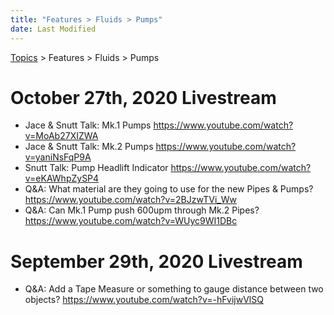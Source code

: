 ```yaml
---
title: "Features > Fluids > Pumps"
date: Last Modified
---
```

[Topics](../../../topics.md) > Features > Fluids > Pumps

# October 27th, 2020 Livestream
* Jace & Snutt Talk: Mk.1 Pumps https://www.youtube.com/watch?v=MoAb27XIZWA
* Jace & Snutt Talk: Mk.2 Pumps https://www.youtube.com/watch?v=yaniNsFqP9A
* Snutt Talk: Pump Headlift Indicator https://www.youtube.com/watch?v=eKAWhpZySP4
* Q&A: What material are they going to use for the new Pipes & Pumps? https://www.youtube.com/watch?v=2BJzwTVi_Ww
* Q&A: Can Mk.1 Pump push 600upm through Mk.2 Pipes? https://www.youtube.com/watch?v=WUyc9WI1DBc

# September 29th, 2020 Livestream
* Q&A: Add a Tape Measure or something to gauge distance between two objects? https://www.youtube.com/watch?v=-hFvijwVlSQ
